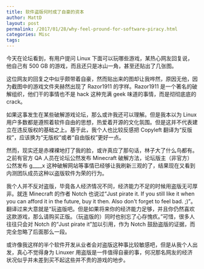 ```yaml
---
title: 软件盗版何时成了自豪的资本
author: MattD
layout: post
permalink: /2017/01/28/why-feel-pround-for-software-piracy.html
categories: Misc
tags: 
---
```


今天在论坛看到，有用户提问 Linux 下面可以玩哪些游戏，某热心网友回复说，他自己有 500 GB 的游戏，而且还只是冰山一角，甚至还贴出了几张图。

这位网友的回复之中似乎颇带着自豪，然而贴出来的图却让我哗然，原因无他，因为截图中的游戏文件夹赫然出现了 Razor1911 的字样。Razor1911 是一个著名的破解组织，他们干的事情也不是 hack 这种充满 geek 味道的事情，而是彻彻底底的 crack。

如果这事发生在某些破解游戏论坛，那么或许我还可以理解。但是我本以为 Linux 用户多数都是遵照着软件自由的思想，热爱着开源的文化氛围。但是这并不代表建立在违反版权的基础之上。基于此，我个人也比较反感把 Copyleft 翻译为“反版权”，应该换为“无版权”或者“自由版权”更好一点。

<!-- more -->

然而，现实还是赤裸裸地打了我的脸，或许真应了那句话，林子大了什么鸟都有。之前有官方 QA 人员在论坛公然发布 Minecraft 破解方法，论坛版主（非官方）公然发布 g____x 这种破解网站等事情已经够让我刷新三观的了，结果现在又看到内测团队成员这种以盗版软件为荣的行为。

我个人并不反对盗版，毕竟各人经济情况不同，经济能力不足的时候用盗版无可厚非。就连 Minecraft 的作者 Notch 也说过“Just pirate it. If you still like it when you can afford it in the future, buy it then. Also don't forget to feel bad. ;)”。翻译过来大意就是“玩盗版吧。但是如果将来你的经济能力足够，并且你仍然喜欢这款游戏，那么请购买正版。（玩盗版的）同时也别忘了心存愧疚。”可惜，很多人往往只会对 Notch 的“Just pirate it”加以引用，作为 Notch 鼓励盗版的证据，而完全忽略了后面那么一段。

或许像我这样的半个软件开发从业者会对盗版这种事比较敏感吧，但是从我个人出发，真心不觉得身为 Linuxer 用盗版是一件值得自豪的事，何况那名网友的经济状况似乎并未差到买不起这些并不贵的游戏的地步。
